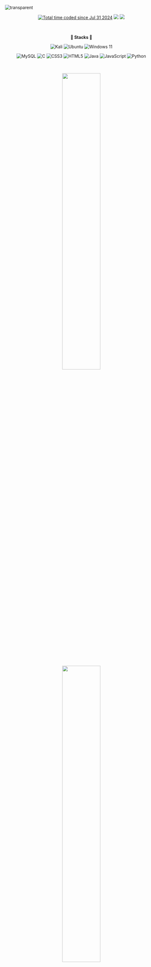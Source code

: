 ![transparent](https://capsule-render.vercel.app/api?type=transparent&height=300&color=gradient&text=WELCOME&desc=SHU's%20github&fontColor=D9E5FF&descAlign=68&descSize=23&descAlignY=63&animation=twinkling&fontSize=75)

<p align="center" display="inline-block">
  <a href="https://wakatime.com/@6b8a97d8-372d-4829-aa0b-c7a3eb29852e"><img src="https://wakatime.com/badge/user/6b8a97d8-372d-4829-aa0b-c7a3eb29852e.svg" alt="Total time coded since Jul 31 2024" /></a>
  <a href="https://hits.seeyoufarm.com"><img src="https://hits.seeyoufarm.com/api/count/incr/badge.svg?url=https%3A%2F%2Fgithub.com%2FSHU-sy&count_bg=%23D9E5FF&title_bg=%23555555&icon=&icon_color=%23E7E7E7&title=hits&edge_flat=false"/></a>
  <a href="https://blog.naver.com/shu_uuu" target="_blank"><img src="https://img.shields.io/badge/BLOG-232F3E?style=flat-square&logo=blogger&logoColor=white"/></a>

  <br>
  <br>
  <br>
</p>

<p align="center">
    <Strong>🍪 Stacks 🍪</Strong><br>
</p>

<div align="center">
  
![Kali](https://img.shields.io/badge/Kali-268BEE?style=for-the-badge&logo=kalilinux&logoColor=white)
![Ubuntu](https://img.shields.io/badge/Ubuntu-E95420?style=for-the-badge&logo=ubuntu&logoColor=white)
![Windows 11](https://img.shields.io/badge/Windows%2011-%230079d5.svg?style=for-the-badge&logo=Windows%2011&logoColor=white)

![MySQL](https://img.shields.io/badge/mysql-4479A1.svg?style=for-the-badge&logo=mysql&logoColor=white)
![C](https://img.shields.io/badge/c-%2300599C.svg?style=for-the-badge&logo=c&logoColor=white)
![CSS3](https://img.shields.io/badge/css3-%231572B6.svg?style=for-the-badge&logo=css3&logoColor=white)
![HTML5](https://img.shields.io/badge/html5-%23E34F26.svg?style=for-the-badge&logo=html5&logoColor=white)
![Java](https://img.shields.io/badge/java-%23ED8B00.svg?style=for-the-badge&logo=openjdk&logoColor=white)
![JavaScript](https://img.shields.io/badge/javascript-%23323330.svg?style=for-the-badge&logo=javascript&logoColor=%23F7DF1E)
![Python](https://img.shields.io/badge/python-3670A0?style=for-the-badge&logo=python&logoColor=ffdd54)
</div>

<p align="center" display="inline-block">
  <br>
  <br>
  <img height="50%" width="auto" src ="https://github-readme-stats.vercel.app/api?username=SHU-sy&show_icons=true&count_private=true&theme=transparent&hide_border=true&hide=issues,contribs&bg_color=00000000">
  <a href="https://github.com/anuraghazra/github-readme-stats"><img height="50%" width="auto" src ="https://github-readme-stats.vercel.app/api/wakatime?username=SHUsy&theme=transparent&hide_border=true"/>
  <br>
  <br>
</p>
    
<div align="center">
  
  [![Solved.ac프로필](http://mazassumnida.wtf/api/v2/generate_badge?boj={soo_jx})](https://solved.ac/{soo_jx})
</div>

